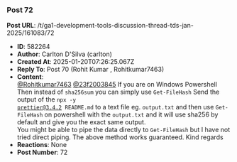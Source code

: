 ### Post 72
**Post URL**: /t/ga1-development-tools-discussion-thread-tds-jan-2025/161083/72
- **ID**: 582264
- **Author**: Carlton D'Silva (carlton)
- **Created At**: 2025-01-20T07:26:25.067Z
- **Reply To**: Post 70 (Rohit Kumar , Rohitkumar7463)
- **Content**:  
  <a class="mention" href="/u/rohitkumar7463">@Rohitkumar7463</a> <a class="mention" href="/u/23f2003845">@23f2003845</a>
If you are on Windows Powershell<br>
Then instead of <code>sha256sum</code> you can simply use <code>Get-FileHash</code>
Send the output of the <code>npx -y prettier@3.4.2 README.md</code> to a text file eg. <code>output.txt</code> and then use <code>Get-FileHash</code> on powershell with the <code>output.txt</code> and it will use sha256 by default and give you the exact same output.<br>
You might be able to pipe the data directly to <code>Get-FileHash</code> but I have not tried direct piping. The above method works guaranteed.
Kind regards
- **Reactions**: None
- **Post Number**: 72

